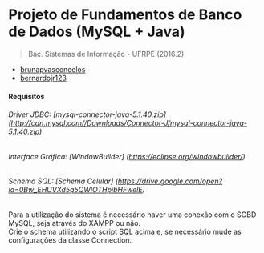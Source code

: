 # Projeto de Fundamentos de Banco de Dados (MySQL + Java)
>Bac. Sistemas de Informação - UFRPE (2016.2)<br>

- [brunapvasconcelos](https://github.com/brunapvasconcelos)<br>
- [bernardojr123](https://github.com/bernardojr123)<br>

#### Requisitos
###### Driver JDBC: [mysql-connector-java-5.1.40.zip] (http://cdn.mysql.com//Downloads/Connector-J/mysql-connector-java-5.1.40.zip)
###### Interface Gráfica: [WindowBuilder] (https://eclipse.org/windowbuilder/)
###### Schema SQL: [Schema Celular] (https://drive.google.com/open?id=0Bw_EHUVXd5q5QWlOTHpibHFwelE)

Para a utilização do sistema é necessário haver uma conexão com o SGBD MySQL, seja através do XAMPP ou não.<br>
Crie o schema utilizando o script SQL acima e, se necessário mude as configurações da classe Connection.
